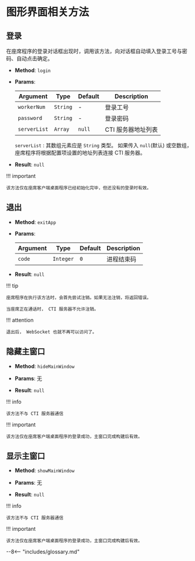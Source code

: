 # 图形界面相关方法

## 登录

在座席程序的登录对话框出现时，调用该方法，向对话框自动填入登录工号与密码、自动点击确定。

-   **Method**: `login`

-   **Params**:

    | Argument     | Type     | Default | Description        |
    | ------------ | -------- | ------- | ------------------ |
    | `workerNum`  | `String` | -       | 登录工号           |
    | `password`   | `String` | -       | 登录密码           |
    | `serverList` | `Array`  | `null`  | CTI 服务器地址列表 |

    `serverList`
    : 其数组元素应是 `String` 类型。 如果传入 `null`(默认) 或空数组，座席程序将根据配置项设置的地址列表连接 CTI 服务器。

-   **Result**: `null`

!!! important

    该方法仅在座席客户端桌面程序已经初始化完毕，但还没有的登录时有效。

## 退出

-   **Method**: `exitApp`

-   **Params**:

    | Argument | Type      | Default | Description |
    | -------- | --------- | ------- | ----------- |
    | `code`   | `Integer` | `0`     | 进程结束码  |

-   **Result**: `null`

!!! tip

    座席程序在执行该方法时，会首先尝试注销。如果无法注销，将返回错误。

    当座席正在通话时， CTI 服务器不允许注销。

!!! attention

    退出后， WebSocket 也就不再可以访问了。

## 隐藏主窗口

-   **Method**: `hideMainWindow`

-   **Params**: 无

-   **Result**: `null`

!!! info

    该方法不与 CTI 服务器通信

!!! important

    该方法仅在座席客户端桌面程序的登录成功，主窗口完成构建后有效。

## 显示主窗口

-   **Method**: `showMainWindow`

-   **Params**: 无

-   **Result**: `null`

!!! info

    该方法不与 CTI 服务器通信

!!! important

    该方法仅在座席客户端桌面程序的登录成功，主窗口完成构建后有效。

--8<-- "includes/glossary.md"
